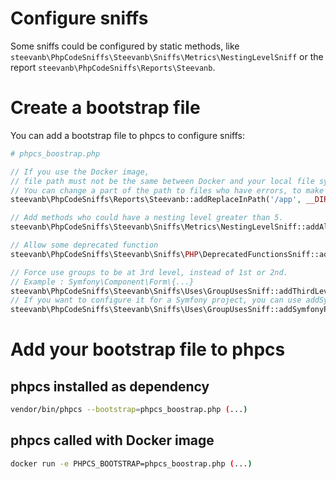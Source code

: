 # Configure sniffs

Some sniffs could be configured by static methods,
like `steevanb\PhpCodeSniffs\Steevanb\Sniffs\Metrics\NestingLevelSniff`
or the report `steevanb\PhpCodeSniffs\Reports\Steevanb`.

# Create a bootstrap file

You can add a bootstrap file to phpcs to configure sniffs:

```php
# phpcs_boostrap.php

// If you use the Docker image,
// file path must not be the same between Docker and your local file system.
// You can change a part of the path to files who have errors, to make file:// works in bash.
steevanb\PhpCodeSniffs\Reports\Steevanb::addReplaceInPath('/app', __DIR__);

// Add methods who could have a nesting level greater than 5.
steevanb\PhpCodeSniffs\Steevanb\Sniffs\Metrics\NestingLevelSniff::addAllowedNestingLevelMethods('foo.php', 'barMethod');

// Allow some deprecated function
steevanb\PhpCodeSniffs\Steevanb\Sniffs\PHP\DeprecatedFunctionsSniff::addAllowDeprecatedFunction('deprecated_function');

// Force use groups to be at 3rd level, instead of 1st or 2nd.
// Example : Symfony\Component\Form\{...}
steevanb\PhpCodeSniffs\Steevanb\Sniffs\Uses\GroupUsesSniff::addThirdLevelPrefix('Symfony\Component');
// If you want to configure it for a Symfony project, you can use addSymfonyPrefixes()
steevanb\PhpCodeSniffs\Steevanb\Sniffs\Uses\GroupUsesSniff::addSymfonyPrefixs();
```

# Add your bootstrap file to phpcs

## phpcs installed as dependency

```bash
vendor/bin/phpcs --bootstrap=phpcs_boostrap.php (...)
```

## phpcs called with Docker image

```bash
docker run -e PHPCS_BOOTSTRAP=phpcs_boostrap.php (...)
```


